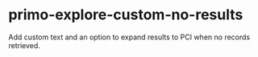 # primo-explore-custom-no-results
Add custom text and an option to expand results to PCI when no records retrieved.
